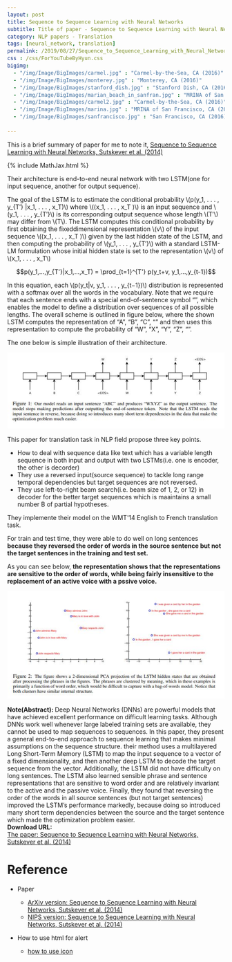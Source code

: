 ```yaml
---
layout: post
title: Sequence to Sequence Learning with Neural Networks
subtitle: Title of paper - Sequence to Sequence Learning with Neural Networks
category: NLP papers - Translation
tags: [neural_network, translation]
permalink: /2019/08/27/Sequence_to_Sequence_Learning_with_Neural_Networks/
css : /css/ForYouTubeByHyun.css
bigimg: 
  - "/img/Image/BigImages/carmel.jpg" : "Carmel-by-the-Sea, CA (2016)"
  - "/img/Image/BigImages/monterey.jpg" : "Monterey, CA (2016)"
  - "/img/Image/BigImages/stanford_dish.jpg" : "Stanford Dish, CA (2016)"
  - "/img/Image/BigImages/marian_beach_in_sanfran.jpg" : "MRINA of San Francisco, CA (2016)"
  - "/img/Image/BigImages/carmel2.jpg" : "Carmel-by-the-Sea, CA (2016)"
  - "/img/Image/BigImages/marina.jpg" : "MRINA of San Francisco, CA (2016)"
  - "/img/Image/BigImages/sanfrancisco.jpg" : "San Francisco, CA (2016)"
  
---
```


This is a brief summary of paper for me to note it, [Sequence to Sequence Learning with Neural Networks, Sutskever et al. (2014)](https://arxiv.org/abs/1409.3215) 

{% include MathJax.html %}

Their architecture is end-to-end neural network with two LSTM(one for input sequence, another for output sequence). 

The goal of the LSTM is to estimate the conditional probability \\(p(y_1, . . . , y_{T′} |x_1, . . . , x_T)\\) where \\((x_1, . . . , x_T )\\) is an input sequence and \\(y_1, . . . , y_{T′}\\) is its corresponding output sequence whose length \\(T′\\) may differ from \\(T\\). The LSTM computes this conditional probability by first obtaining the fixeddimensional representation \\(v\\) of the input sequence \\((x_1, . . . , x_T )\\) given by the last hidden state of the LSTM, and then computing the probability of \\(y_1, . . . , y_{T′}\\) with a standard LSTM-LM formulation whose initial hidden state is set to the representation \\(v\\) of \\(x_1, . . . , x_T\\)

$$p(y_1,...,y_{T'}|x_1,...,x_T) = \prod_{t=1}^{T'} p(y_t+v, y_1,...,y_{t-1})$$

In this equation, each \\(p(y_t|v, y_1, . . . , y_{t−1})\\) distribution is represented with a softmax over all the words in the vocabulary. Note that we require that each sentence ends with a special end-of-sentence symbol “<EOS>”, which enables the model to define a distribution over sequences of all possible lengths. The overall scheme is outlined in figure below, where the shown LSTM computes the representation of “A”, “B”, “C”, “<EOS>” and then uses this representation to compute the probability of “W”, “X”, “Y”, “Z”, “<EOS>”.

The one below is simple illustration of their architecture.

![Sutskever et al. (2014)](/img/Image/NaturalLanguageProcessing/NLPLabs/Paper_Investigation/Translation/2019-08-27-Sequence_to_Sequence_Learning_with_Neural_Networks/sequence_to_sequence_learning_with_neural_networks.JPG)

This paper for translation task in NLP field propose three key points.

 - How to deal with sequence data like text which has a variable length sequence in both input and output with two LSTMs(i.e. one is encoder, the other is decorder)
 - They use a reversed input(source sequence) to tackle long range temporal dependencies but target sequences are not reversed.
 - They use left-to-right beam search(i.e. beam size of 1, 2, or 12) in decoder for the better target sequences which is maaintains a small number B of partial hypotheses.

They implemente their model on the WMT'14 English to French translation task.

For train and test time, they were able to do well on long sentences **because they reversed the order of words in the source sentence but not the target sentences in the training and test set.**

As you can see below, **the representation shows that the representations are sensitive to the order of words, while being fairly insensitive to the replacement of an active voice with a pssive voice.**

![Sutskever et al. (2014)](/img/Image/NaturalLanguageProcessing/NLPLabs/Paper_Investigation/Translation/2019-08-27-Sequence_to_Sequence_Learning_with_Neural_Networks/sequence_to_sequence_learning_with_neural_networks_pca.JPG)

<div class="alert alert-info" role="alert"><i class="fa fa-info-circle"></i> <b>Note(Abstract): </b>
Deep Neural Networks (DNNs) are powerful models that have achieved excellent performance on difficult learning tasks. Although DNNs work well whenever large labeled training sets are available, they cannot be used to map sequences to sequences. In this paper, they present a general end-to-end approach to sequence learning that makes minimal assumptions on the sequence structure. their method uses a multilayered Long Short-Term Memory (LSTM) to map the input sequence to a vector of a fixed dimensionality, and then another deep LSTM to decode the target sequence from the vector. Additionally, the LSTM did not have difficulty on long sentences. The LSTM also learned sensible phrase and sentence representations that are sensitive to word order and are relatively invariant to the active and the passive voice. Finally, they found that reversing the order of the words in all source sentences (but not target sentences) improved the LSTM’s performance markedly, because doing so introduced many short term dependencies between the source and the target sentence which made the optimization problem easier.
</div>
    
<div class="alert alert-success" role="alert"><i class="fa fa-paperclip fa-lg"></i> <b>Download URL: </b><br>
  <a href="https://papers.nips.cc/paper/5346-sequence-to-sequence-learning-with-neural-networks.pdf">The paper: Sequence to Sequence Learning with Neural Networks, Sutskever et al. (2014)</a>
</div>

# Reference 

- Paper 
  - [ArXiv version: Sequence to Sequence Learning with Neural Networks, Sutskever et al. (2014)](https://arxiv.org/abs/1409.3215)
  - [NIPS version: Sequence to Sequence Learning with Neural Networks, Sutskever et al. (2014)](https://papers.nips.cc/paper/5346-sequence-to-sequence-learning-with-neural-networks.pdf)
  
 
- How to use html for alert
  - [how to use icon](http://idratherbewriting.com/documentation-theme-jekyll/mydoc_icons.html)

